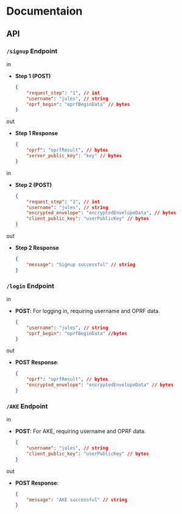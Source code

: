 # Documentaion

## API

### `/signup` Endpoint
in
- **Step 1 (POST)**
    ```json
    {
        "request_step": "1", // int
        "username": "jules", // string
        "oprf_begin": "oprfBeginData" // bytes
    }
    ```
out
- **Step 1 Response**
    ```json
    {
        "oprf": "oprfResult", // bytes
        "server_public_key": "key" // bytes
    }
    ```

in
- **Step 2 (POST)**
    ```json
    {
        "request_step": "2", // int
        "username": "jules", // string
        "encrypted_envelope": "encryptedEnvelopeData", // bytes
        "client_public_key": "userPublicKey" // bytes
    }
    ```
out
- **Step 2 Response**
    ```json
    {
        "message": "Signup successful" // string
    }
    ```

### `/login` Endpoint
in
- **POST**: For logging in, requiring username and OPRF data.
    ```json
    {
        "username": "jules", // string
        "oprf_begin": "oprfBeginData" //bytes
    }
    ```

out
- **POST Response**:
    ```json
    {
        "oprf": "oprfResult", // bytes
        "encrypted_envelope": "encryptedEnvelopeData" // bytes
    }
    ```

### `/AKE` Endpoint
in
- **POST**: For AKE, requiring username and OPRF data.
    ```json
    {
        "username": "jules", // string
        "client_public_key": "userPublicKey" // bytes
    }
    ```

out
- **POST Response**:
    ```json
    {
        "message": "AKE successful" // string
    }
    ```